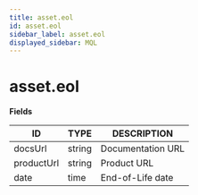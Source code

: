 ```yaml
---
title: asset.eol
id: asset.eol
sidebar_label: asset.eol
displayed_sidebar: MQL
---
```


# asset.eol

**Fields**

| ID         | TYPE   | DESCRIPTION       |
| ---------- | ------ | ----------------- |
| docsUrl    | string | Documentation URL |
| productUrl | string | Product URL       |
| date       | time   | End-of-Life date  |
